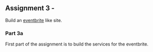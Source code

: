## Assignment 3 -

Build an [eventbrite](http://eventbrite.com) like site.

### Part 3a
First part of the assignment is to build the services for the eventbrite.